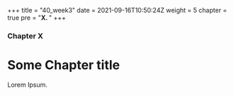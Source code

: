 +++
title = "40_week3"
date = 2021-09-16T10:50:24Z
weight = 5
chapter = true
pre = "<b>X. </b>"
+++

### Chapter X

# Some Chapter title

Lorem Ipsum.